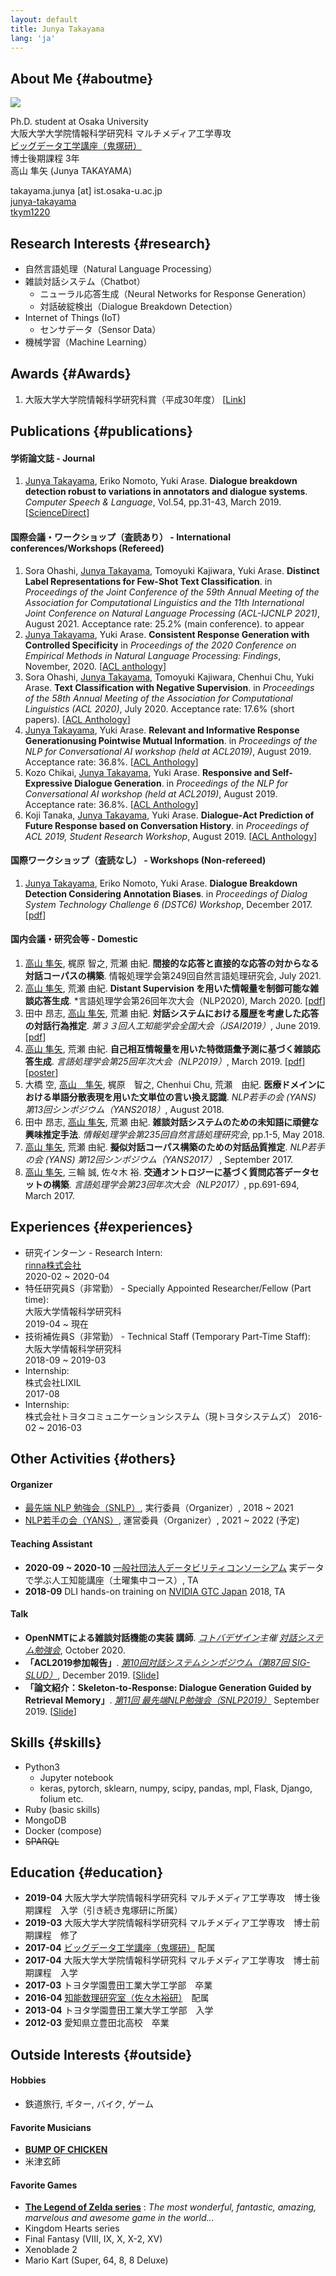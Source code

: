 ```yaml
---
layout: default
title: Junya Takayama
lang: 'ja'
---
```


## About Me {#aboutme}

<img class="profile-picture" src="takayama.jpg">

Ph.D. student at Osaka University  
大阪大学大学院情報科学研究科 マルチメディア工学専攻  
[ビッグデータ工学講座（鬼塚研）](http://www-bigdata.ist.osaka-u.ac.jp/ja/home/)  
博士後期課程 3年  
高山 隼矢 (Junya TAKAYAMA)  

<i class="fas fa-envelope-square"></i>takayama.junya [at] ist.osaka-u.ac.jp  
<i class="fab fa-github-square"></i>[junya-takayama](https://github.com/junya-takayama)  
<i class="fab fa-twitter-square"></i>[tkym1220](https://twitter.com/tkym1220)  


## Research Interests {#research}

* 自然言語処理（Natural Language Processing）
* 雑談対話システム（Chatbot）
    * ニューラル応答生成（Neural Networks for Response Generation）
    * 対話破綻検出（Dialogue Breakdown Detection）
* Internet of Things (IoT)
    * センサデータ（Sensor Data）
* 機械学習（Machine Learning）

## Awards {#Awards}
1. 大阪大学大学院情報科学研究科賞（平成30年度） [[Link](http://www.ist.osaka-u.ac.jp/japanese/dept/istplaza/H31/data/03.html)]

## Publications {#publications}

#### 学術論文誌 - Journal
1. <u>Junya Takayama</u>, Eriko Nomoto, Yuki Arase. **Dialogue breakdown detection robust to variations in annotators and dialogue systems**. *Computer Speech & Language*, Vol.54, pp.31-43, March 2019. [[ScienceDirect](https://www.sciencedirect.com/science/article/pii/S0885230818300901)] 

#### 国際会議・ワークショップ（査読あり） - International conferences/Workshops (Refereed)
1. Sora Ohashi, <u>Junya Takayama</u>, Tomoyuki Kajiwara, Yuki Arase. **Distinct Label Representations for Few-Shot Text Classification**. in *Proceedings of the Joint Conference of the 59th Annual Meeting of the Association for Computational Linguistics and the 11th International Joint Conference on Natural Language Processing (ACL-IJCNLP 2021)*, August 2021. Acceptance rate: 25.2% (main conference). to appear 
1. <u>Junya Takayama</u>, Yuki Arase. **Consistent Response Generation with Controlled Specificity** in *Proceedings of the 2020 Conference on Empirical Methods in Natural Language Processing: Findings*, November, 2020. [[ACL anthology](https://www.aclweb.org/anthology/2020.findings-emnlp.396/)]
1. Sora Ohashi, <u>Junya Takayama</u>, Tomoyuki Kajiwara, Chenhui Chu, Yuki Arase. **Text Classification with Negative Supervision**. in *Proceedings of the 58th Annual Meeting of the Association for Computational Linguistics (ACL 2020)*, July 2020. Acceptance rate: 17.6% (short papers). [[ACL Anthology](https://www.aclweb.org/anthology/2020.acl-main.33/)] 
1. <u>Junya Takayama</u>, Yuki Arase. **Relevant and Informative Response Generationusing Pointwise Mutual Information**. in *Proceedings of the NLP for Conversational AI workshop (held at ACL2019)*, August 2019. Acceptance rate: 36.8%. [[ACL Anthology](https://www.aclweb.org/anthology/papers/W/W19/W19-4115/)]
1. Kozo Chikai, <u>Junya Takayama</u>, Yuki Arase. **Responsive and Self-Expressive Dialogue Generation**. in *Proceedings of the NLP for Conversational AI workshop (held at ACL2019)*, August 2019. Acceptance rate: 36.8%. [[ACL Anthology](https://www.aclweb.org/anthology/papers/W/W19/W19-4116/)]
1. Koji Tanaka, <u>Junya Takayama</u>, Yuki Arase. **Dialogue-Act Prediction of Future Response based on Conversation History**. in *Proceedings of ACL 2019, Student Research Workshop*, August 2019. [[ACL Anthology](https://www.aclweb.org/anthology/papers/P/P19/P19-2027/)]

#### 国際ワークショップ（査読なし） - Workshops (Non-refereed)
1. <u>Junya Takayama</u>, Eriko Nomoto, Yuki Arase. **Dialogue Breakdown Detection Considering Annotation Biases**.  in *Proceedings of Dialog System Technology Challenge 6 (DSTC6) Workshop*, December 2017. [[pdf](http://workshop.colips.org/dstc6/papers/track3_paper15_takayama.pdf)] 

#### 国内会議・研究会等 - Domestic
1. <u>高山 隼矢</u>, 梶原 智之, 荒瀬 由紀. **間接的な応答と直接的な応答の対からなる対話コーパスの構築**. 情報処理学会第249回自然言語処理研究会, July 2021. 
1. <u>高山 隼矢</u>, 荒瀬 由紀. **Distant Supervision を用いた情報量を制御可能な雑談応答生成**. *言語処理学会第26回年次大会（NLP2020), March 2020. [[pdf](https://www.anlp.jp/proceedings/annual_meeting/2020/pdf_dir/C1-3.pdf)]
1. 田中 昂志, <u>高山 隼矢</u>, 荒瀬 由紀. **対話システムにおける履歴を考慮した応答の対話行為推定**. *第３３回人工知能学会全国大会（JSAI2019）*, June 2019. [[pdf](https://confit.atlas.jp/guide/event-img/jsai2019/1N2-J-9-04/public/pdf?type=in)]
1. <u>高山 隼矢</u>, 荒瀬 由紀. **自己相互情報量を用いた特徴語彙予測に基づく雑談応答生成**. *言語処理学会第25回年次大会（NLP2019）*, March 2019. [[pdf](https://www.anlp.jp/proceedings/annual_meeting/2019/pdf_dir/P3-34.pdf)] [[poster](documents/NLP2019_P3-34_Poster.pdf)] 
1. 大橋 空, <u>高山　隼矢</u>, 梶原　智之, Chenhui Chu, 荒瀬　由紀. **医療ドメインにおける単語分散表現を用いた文単位の言い換え認識**. *NLP若手の会 (YANS) 第13回シンポジウム（YANS2018）*, August 2018.
1. 田中 昂志, <u>高山 隼矢</u>, 荒瀬 由紀. **雑談対話システムのための未知語に頑健な興味推定手法**. *情報処理学会第235回自然言語処理研究会*, pp.1-5, May 2018.
1. <u>高山 隼矢</u>, 荒瀬 由紀. **擬似対話コーパス構築のための対話品質推定**. *NLP若手の会 (YANS) 第12回シンポジウム（YANS2017）* , September 2017.
1. <u>高山 隼矢</u>, 三輪 誠, 佐々木 裕. **交通オントロジーに基づく質問応答データセットの構築**. *言語処理学会第23回年次大会（NLP2017）*, pp.691-694, March 2017.

## Experiences {#experiences}

* 研究インターン - Research Intern:  
[rinna株式会社](https://corp.rinna.co.jp/)  
2020-02 ~ 2020-04
* 特任研究員S（非常勤） - Specially Appointed Researcher/Fellow (Part time):  
大阪大学情報科学研究科  
2019-04 ~ 現在
* 技術補佐員S（非常勤） - Technical Staff (Temporary Part-Time Staff):  
大阪大学情報科学研究科  
2018-09 ~ 2019-03
* Internship:  
株式会社LIXIL  
2017-08
* Internship:  
株式会社トヨタコミュニケーションシステム（現トヨタシステムズ） 
2016-02 ~ 2016-03

## Other Activities {#others}

#### Organizer
* [最先端 NLP 勉強会（SNLP）](https://sites.google.com/view/snlp-jp/home), 実行委員（Organizer）, 2018 ~ 2021
* [NLP若手の会（YANS）](https://yans.anlp.jp/), 運営委員（Organizer）, 2021 ~ 2022 (予定)

#### Teaching Assistant
* **2020-09 ~ 2020-10** [一般社団法人データビリティコンソーシアム](https://cds.or.jp/index.html) 実データで学ぶ人工知能講座（土曜集中コース）, TA
* **2018-09** DLI hands-on training on [NVIDIA GTC Japan](https://www.nvidia.com/ja-jp/gtc/) 2018, TA

#### Talk
* **OpenNMTによる雑談対話機能の実装 講師**. *[コトバデザイン](https://cotobadesign.com/)主催 [対話システム勉強会](https://cotobaagent-developers-community.connpass.com/event/188047/)*, October 2020.
* **「ACL2019参加報告」**. *[第10回対話システムシンポジウム（第87回 SIG-SLUD）](https://jsai-slud.github.io/sig-slud/)*, December 2019. [[Slide](https://github.com/jsai-slud/sig-slud/raw/master/material/87th/sympo10_conf_report.pdf)]
* **「論文紹介：Skeleton-to-Response: Dialogue Generation Guided by Retrieval Memory」**. *[第11回 最先端NLP勉強会（SNLP2019）](https://sites.google.com/view/snlp-jp/home/2019)* September 2019. [[Slide](https://docs.google.com/presentation/d/e/2PACX-1vTXYak3cM0fcqLH9BpffoufHNwFop9BcAa_NC8YmSFh8OHr3uZFvDU2IiZA08UzJDypsuQNhFs1guBb/pub?start=false&loop=false&delayms=3000&slide=id.g645a4019e0_0_0)]

## Skills {#skills}

* Python3
    * Jupyter notebook
    * keras, pytorch, sklearn, numpy, scipy, pandas, mpl, Flask, Django, folium etc.
* Ruby (basic skills)
* MongoDB
* Docker (compose)
* ~~SPARQL~~


## Education {#education}
* **2019-04** 大阪大学大学院情報科学研究科 マルチメディア工学専攻　博士後期課程　入学（引き続き鬼塚研に所属） 
* **2019-03** 大阪大学大学院情報科学研究科 マルチメディア工学専攻　博士前期課程　修了 
* **2017-04** [ビッグデータ工学講座（鬼塚研）](http://www-bigdata.ist.osaka-u.ac.jp/ja/home/)  配属 
* **2017-04** 大阪大学大学院情報科学研究科 マルチメディア工学専攻　博士前期課程　入学 
* **2017-03** トヨタ学園豊田工業大学工学部　卒業
* **2016-04** [知能数理研究室（佐々木裕研）](https://coin.toyota-ti.ac.jp/)　配属 
* **2013-04** トヨタ学園豊田工業大学工学部　入学
* **2012-03** 愛知県立豊田北高校　卒業


## Outside Interests {#outside}

#### Hobbies
* 鉄道旅行, ギター, バイク, ゲーム

#### Favorite Musicians
* [**BUMP OF CHICKEN**](http://www.bumpofchicken.com/)
* 米津玄師

#### Favorite Games
* [**The Legend of Zelda series**](https://www.nintendo.co.jp/character/zelda/index.html) : *The most wonderful, fantastic, amazing, marvelous and awesome game in the world...*
* Kingdom Hearts series
* Final Fantasy (VIII, IX, X, X-2, XV)
* Xenoblade 2
* Mario Kart (Super, 64, 8, 8 Deluxe)
